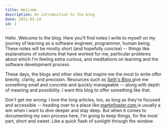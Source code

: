 ```yaml
---
title: Welcome
description: An introduction to the blog
date: 2021-03-14
id: 1
---
```


<main className='main sm:mx-4 md:mx-8 max-w-screen-md lg:mx-48 xl:mx-96 lg:mb-36 text-black dark:text-cream'>

<p>Hello. Welcome to the blog. Here you'll find notes I write to myself on my journey of learning as a software engineer, programmer, human being. These notes will be mostly short (and hopefully concise) -- things like explanations of solutions that have worked for me, particular problems about which I'm feeling extra curious, and meditations on learning and the software development process.<p>

<p>These days, the blogs and other sites that inspire me the most to write offer brevity, clarity, and precision. Resources such as <a href='https://seths.blog/' className='anchor' target='_blank' rel='noreferrer noopener'>Seth's Blog </a>give me something small and concrete and quickly manageable -- along with depth of meaning and possibility. I want this blog to offer something like that.</p> 

<p>Don't get me wrong: I love the long articles, too, as long as they're focused and accessible -- heading over to a place like <a href='https://martinfowler.com/' className='anchor' target='_blank' rel='noreferrer noopener'>martinfowler.com </a> is usually a win when I want to dive deeper and stay deep. But when it comes to documenting my own process here, I'm going to keep things, for the most part, short and sweet. Like a quick flash of sunlight through the window.</p>
 
</main>
